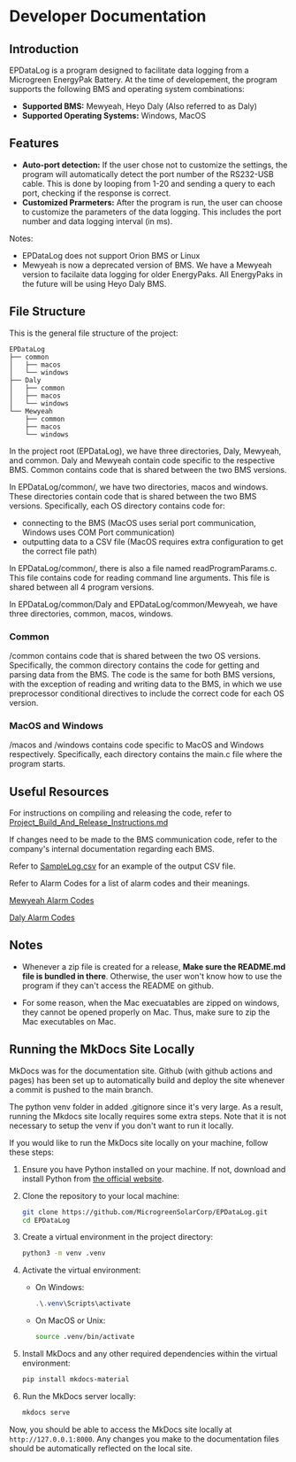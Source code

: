 # Developer Documentation

## Introduction
EPDataLog is a program designed to facilitate data logging from a Microgreen EnergyPak Battery. At the time of developement, the program supports the following BMS and operating system combinations:
- **Supported BMS:** Mewyeah, Heyo Daly (Also referred to as Daly)
- **Supported Operating Systems:** Windows, MacOS

## Features
- **Auto-port detection:** If the user chose not to customize the settings, the program will automatically detect the port number of the RS232-USB cable. This is done by looping from 1-20 and sending a query to each port, checking if the response is correct.
- **Customized Prarmeters:** After the program is run, the user can choose to customize the parameters of the data logging. This includes the port number and data logging interval (in ms).


Notes: 
- EPDataLog does not support Orion BMS or Linux
- Mewyeah is now a deprecated version of BMS. We have a Mewyeah version to facilaite data logging for older EnergyPaks. All EnergyPaks in the future will be using Heyo Daly BMS.


## File Structure
This is the general file structure of the project:
```
EPDataLog
├── common
│   ├── macos
│   └── windows
├── Daly
│   ├── common
│   ├── macos
│   └── windows
└── Mewyeah
    ├── common
    ├── macos
    └── windows
```

In the project root (EPDataLog), we have three directories, Daly, Mewyeah, and common. Daly and Mewyeah contain code specific to the respective BMS. Common contains code that is shared between the two BMS versions.

In EPDataLog/common/, we have two directories, macos and windows. These directories contain code that is shared between the two BMS versions. Specifically, each OS directory contains code for:
- connecting to the BMS (MacOS uses serial port communication, Windows uses COM Port communication)
- outputting data to a CSV file (MacOS requires extra configuration to get the correct file path)

In EPDataLog/common/, there is also a file named readProgramParams.c. This file contains code for reading command line arguments. This file is shared between all 4 program versions.

In EPDataLog/common/Daly and EPDataLog/common/Mewyeah, we have three directories, common, macos, windows.

### Common
/common contains code that is shared between the two OS versions. Specifically, the common directory contains the code for getting and parsing data from the BMS. The code is the same for both BMS versions, with the exception of reading and writing data to the BMS, in which we use preprocessor conditional directives to include the correct code for each OS version.

### MacOS and Windows
/macos and /windows contains code specific to MacOS and Windows respectively. Specifically, each directory contains the main.c file where the program starts.

## Useful Resources
For instructions on compiling and releasing the code, refer to [Project_Build_And_Release_Instructions.md](https://github.com/MicrogreenSolarCorp/EPDataLog/blob/main/Project_Build_And_Release_Instructions.md)

If changes need to be made to the BMS communication code, refer to the company's internal documentation regarding each BMS.

Refer to [SampleLog.csv](https://github.com/MicrogreenSolarCorp/EPDataLog/blob/main/SampleLog.csv) for an example of the output CSV file.

Refer to Alarm Codes for a list of alarm codes and their meanings.

[Mewyeah Alarm Codes](https://github.com/MicrogreenSolarCorp/EPDataLog/blob/main/Mewyeah/Alarm%20Bit%20Codes.docx)

[Daly Alarm Codes](https://github.com/MicrogreenSolarCorp/EPDataLog/blob/main/Daly/DalyCommunicationProtocol.pdf)

## Notes
- Whenever a zip file is created for a release, **Make sure the README.md file is bundled in there**. Otherwise, the user won't know how to use the program if they can't access the README on github.

- For some reason, when the Mac execuatables are zipped on windows, they cannot be opened properly on Mac. Thus, make sure to zip the Mac executables on Mac.


## Running the MkDocs Site Locally
MkDocs was for the documentation site. Github (with github actions and pages) has been set up to automatically build and deploy the site whenever a commit is pushed to the main branch.

The python venv folder in added .gitignore since it's very large. As a result, running the Mkdocs site locally requires some extra steps. Note that it is not necessary to setup the venv if you don't want to run it locally.

If you would like to run the MkDocs site locally on your machine, follow these steps:

1. Ensure you have Python installed on your machine. If not, download and install Python from [the official website](https://www.python.org/downloads/).

2. Clone the repository to your local machine:
    ```bash
    git clone https://github.com/MicrogreenSolarCorp/EPDataLog.git
    cd EPDataLog
    ```

3. Create a virtual environment in the project directory:
    ```bash
    python3 -m venv .venv
    ```

4. Activate the virtual environment:
    - On Windows:
        ```powershell
        .\.venv\Scripts\activate
        ```
    - On MacOS or Unix:
        ```bash
        source .venv/bin/activate
        ```

5. Install MkDocs and any other required dependencies within the virtual environment:
    ```bash
    pip install mkdocs-material
    ```

6. Run the MkDocs server locally:
    ```bash
    mkdocs serve
    ```

Now, you should be able to access the MkDocs site locally at `http://127.0.0.1:8000`. Any changes you make to the documentation files should be automatically reflected on the local site.
